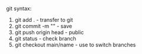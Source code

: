 git syntax:
1. git add .   - transfer to git
2. git commit -m ""  - save
3. git push origin head - public
4. git status  - check branch
5. git checkout main/name  - use to switch branches
